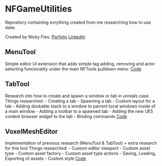 # NFGameUtilities
  Repository containing evrything created from me researching how to use slate.

  Created by Nicky Fieu.
  [Porfolio](https://nickyfieu.myportfolio.com/work)
  [LinkedIn](https://www.linkedin.com/in/nicky-f-986552195/)

## MenuTool
  Simple editor UI extension that adds simple tag adding, removing and actor selecting funcionality under the main NFTools pulldown menu.
  [Code](https://github.com/nickyfieu/VoxelMeshEditor/tree/Dev/Source/NFToolEditorExtensionEditor/Private/MenuTool)
## TabTool
  Research into how to create and spawn a window or tab in unreals case.
  Things researched:
			- Creating a tab
			- Spawning a tab
			- Custom layout for a tab
			- Adding dockable stack to a window to parrent local windows inside of a main window
			- Adding a toolbar to a spawned tab
			- Adding the new UE5 content browser widget to the tab
			- Binding commands
  [Code](https://github.com/nickyfieu/VoxelMeshEditor/tree/Dev/Source/NFToolEditorExtensionEditor/Private/TabTool)
## VoxelMeshEditor
  Implementation of previous research (MenuTool & TabTool) + extra research for this tool
  Things researched:
			- Custom editor viewport
			- Custom asset type
			- Custom asset factory
			- Custom asset type actions
			- Saving, Loading, Exporting  of assets
			- Custom style
  [Code](https://github.com/nickyfieu/VoxelMeshEditor/tree/Dev/Source/NFToolEditorExtensionEditor/Private/VoxelMeshEditor)
